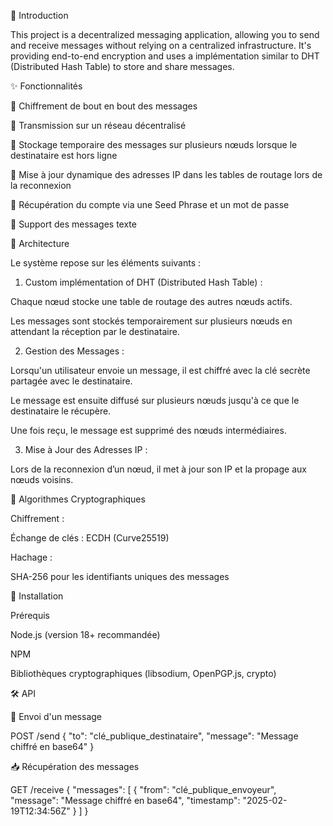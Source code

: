 

📌 Introduction

This project is a decentralized messaging application, allowing you to send and receive messages without relying on a centralized infrastructure.
It's providing end-to-end encryption and uses a implémentation similar to DHT (Distributed Hash Table) to store and share messages.

✨ Fonctionnalités

🔐 Chiffrement de bout en bout des messages

📡 Transmission sur un réseau décentralisé

🔄 Stockage temporaire des messages sur plusieurs nœuds lorsque le destinataire est hors ligne

🔎 Mise à jour dynamique des adresses IP dans les tables de routage lors de la reconnexion

🔑 Récupération du compte via une Seed Phrase et un mot de passe 

📂 Support des messages texte



🔧 Architecture

Le système repose sur les éléments suivants :

1. Custom implémentation of DHT (Distributed Hash Table) :

Chaque nœud stocke une table de routage des autres nœuds actifs.

Les messages sont stockés temporairement sur plusieurs nœuds en attendant la réception par le destinataire.



2. Gestion des Messages :

Lorsqu'un utilisateur envoie un message, il est chiffré avec la clé secrète partagée avec le destinataire.

Le message est ensuite diffusé sur plusieurs nœuds jusqu'à ce que le destinataire le récupère.

Une fois reçu, le message est supprimé des nœuds intermédiaires.



3. Mise à Jour des Adresses IP :

Lors de la reconnexion d’un nœud, il met à jour son IP et la propage aux nœuds voisins.




🔐 Algorithmes Cryptographiques

Chiffrement :

Échange de clés : ECDH (Curve25519)


Hachage :

SHA-256 pour les identifiants uniques des messages


🚀 Installation

Prérequis

Node.js (version 18+ recommandée)

NPM

Bibliothèques cryptographiques (libsodium, OpenPGP.js, crypto)


🛠 API

📩 Envoi d'un message

POST /send
{
  "to": "clé_publique_destinataire",
  "message": "Message chiffré en base64"
}

📥 Récupération des messages

GET /receive
{
  "messages": [
    {
      "from": "clé_publique_envoyeur",
      "message": "Message chiffré en base64",
      "timestamp": "2025-02-19T12:34:56Z"
    }
  ]
}


